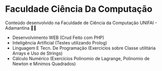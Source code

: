 # Faculdade Ciência Da Computação 
Conteúdo desenvolvido na Faculdade de Ciência da Computação UNIFAI - Adamantina 👩‍💻
- Desenvolvimento WEB (Crud Feito com PHP)
- Inteligência Artificial (Testes utilizando Prolog)
- Linguagem E Tecn. De Programação (Exercícios sobre Classe utilitária Arrays e Uso de Strings)
- Cálculo Numérico (Exercícios Polinomio de Lagrange, Polinomio de Newton e Minimos Quadrados)
